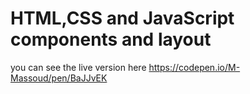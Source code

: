 # HTML,CSS and JavaScript components and layout
you can see the live version here
https://codepen.io/M-Massoud/pen/BaJJvEK


